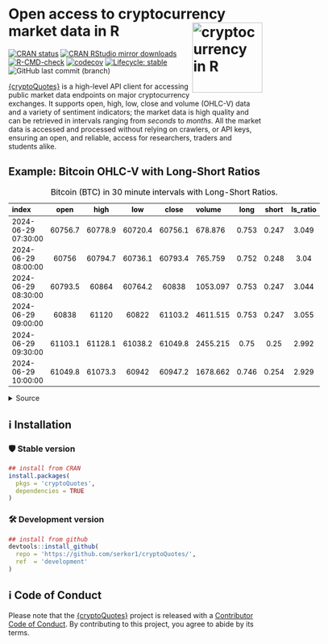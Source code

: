 
<!-- index.md is generated from index.Rmd. Please edit that file -->

# Open access to cryptocurrency market data in R <a href="https://serkor1.github.io/cryptoQuotes/"><img src="man/figures/logo.png" align="right" height="139" alt="cryptocurrency in R"/></a>

<!-- badges: start -->

[![CRAN
status](https://www.r-pkg.org/badges/version/cryptoQuotes)](https://CRAN.R-project.org/package=cryptoQuotes)
[![CRAN RStudio mirror
downloads](https://cranlogs.r-pkg.org/badges/last-month/cryptoQuotes?color=blue)](https://r-pkg.org/pkg/cryptoQuotes)
[![R-CMD-check](https://github.com/serkor1/cryptoQuotes/actions/workflows/R-CMD-check.yaml/badge.svg)](https://github.com/serkor1/cryptoQuotes/actions/workflows/R-CMD-check.yaml)
[![codecov](https://codecov.io/gh/serkor1/cryptoQuotes/graph/badge.svg?token=D7NF1BPVL5)](https://app.codecov.io/gh/serkor1/cryptoQuotes)
[![Lifecycle:
stable](https://img.shields.io/badge/lifecycle-stable-brightgreen.svg)](https://lifecycle.r-lib.org/articles/stages.html#stable)
![GitHub last commit
(branch)](https://img.shields.io/github/last-commit/serkor1/cryptoQuotes/development)
<!-- badges: end -->

[{cryptoQuotes}](https://github.com/serkor1/cryptoQuotes) is a
high-level API client for accessing public market data endpoints on
major cryptocurrency exchanges. It supports open, high, low, close and
volume (OHLC-V) data and a variety of sentiment indicators; the market
data is high quality and can be retrieved in intervals ranging from
*seconds* to *months*. All the market data is accessed and processed
without relying on crawlers, or API keys, ensuring an open, and
reliable, access for researchers, traders and students alike.

## Example: Bitcoin OHLC-V with Long-Short Ratios

<div align="center">

<table style="width: fit-content; font-size: 14px; color: black; margin-left: auto; margin-right: auto;" class="table table-responsive table-bordered">
<caption style="font-size: initial !important;">
Bitcoin (BTC) in 30 minute intervals with Long-Short Ratios.
</caption>
<thead>
<tr>
<th style="text-align:left;">
index
</th>
<th style="text-align:center;">
open
</th>
<th style="text-align:center;">
high
</th>
<th style="text-align:center;">
low
</th>
<th style="text-align:center;">
close
</th>
<th style="text-align:left;">
volume
</th>
<th style="text-align:center;">
long
</th>
<th style="text-align:center;">
short
</th>
<th style="text-align:center;">
ls_ratio
</th>
</tr>
</thead>
<tbody>
<tr>
<td style="text-align:left;">
2024-06-29 07:30:00
</td>
<td style="text-align:center;">
60756.7
</td>
<td style="text-align:center;">
60778.9
</td>
<td style="text-align:center;">
60720.4
</td>
<td style="text-align:center;">
60756.1
</td>
<td style="text-align:left;">
678.876
</td>
<td style="text-align:center;">
0.753
</td>
<td style="text-align:center;">
0.247
</td>
<td style="text-align:center;">
3.049
</td>
</tr>
<tr>
<td style="text-align:left;">
2024-06-29 08:00:00
</td>
<td style="text-align:center;">
60756
</td>
<td style="text-align:center;">
60794.7
</td>
<td style="text-align:center;">
60736.1
</td>
<td style="text-align:center;">
60793.4
</td>
<td style="text-align:left;">
765.759
</td>
<td style="text-align:center;">
0.752
</td>
<td style="text-align:center;">
0.248
</td>
<td style="text-align:center;">
3.04
</td>
</tr>
<tr>
<td style="text-align:left;">
2024-06-29 08:30:00
</td>
<td style="text-align:center;">
60793.5
</td>
<td style="text-align:center;">
60864
</td>
<td style="text-align:center;">
60764.2
</td>
<td style="text-align:center;">
60838
</td>
<td style="text-align:left;">
1053.097
</td>
<td style="text-align:center;">
0.753
</td>
<td style="text-align:center;">
0.247
</td>
<td style="text-align:center;">
3.044
</td>
</tr>
<tr>
<td style="text-align:left;">
2024-06-29 09:00:00
</td>
<td style="text-align:center;">
60838
</td>
<td style="text-align:center;">
61120
</td>
<td style="text-align:center;">
60822
</td>
<td style="text-align:center;">
61103.2
</td>
<td style="text-align:left;">
4611.515
</td>
<td style="text-align:center;">
0.753
</td>
<td style="text-align:center;">
0.247
</td>
<td style="text-align:center;">
3.055
</td>
</tr>
<tr>
<td style="text-align:left;">
2024-06-29 09:30:00
</td>
<td style="text-align:center;">
61103.1
</td>
<td style="text-align:center;">
61128.1
</td>
<td style="text-align:center;">
61038.2
</td>
<td style="text-align:center;">
61049.8
</td>
<td style="text-align:left;">
2455.215
</td>
<td style="text-align:center;">
0.75
</td>
<td style="text-align:center;">
0.25
</td>
<td style="text-align:center;">
2.992
</td>
</tr>
<tr>
<td style="text-align:left;">
2024-06-29 10:00:00
</td>
<td style="text-align:center;">
61049.8
</td>
<td style="text-align:center;">
61073.3
</td>
<td style="text-align:center;">
60942
</td>
<td style="text-align:center;">
60947.2
</td>
<td style="text-align:left;">
1678.662
</td>
<td style="text-align:center;">
0.746
</td>
<td style="text-align:center;">
0.254
</td>
<td style="text-align:center;">
2.929
</td>
</tr>
</tbody>
</table>

</div>

<details>
<summary>
Source
</summary>

``` r
## get OHLC-V in 30 minute intervals
## for Bitcoin from Binance
## futures market since yesterday
BTC <- cryptoQuotes::get_quote(
  ticker   = 'BTCUSDT',
  source   = 'binance',
  futures  = TRUE,
  interval = '30m',
  from     = Sys.Date() - 1 
)

## get the Long-Short Ratios in 30 minute
## intervals for Bitcoin from 
## Binance since yesterday
BTC_LSR <- cryptoQuotes::get_lsratio(
  ticker   = 'BTCUSDT',
  source   = 'binance',
  interval = '30m',
  from     = Sys.Date() - 1 
)

## merge the OHLC-B
## and Long-Short Ratios
BTC <- merge(
  BTC,
  BTC_LSR
)
```

</details>

## :information_source: Installation

### :shield: Stable version

``` r
## install from CRAN
install.packages(
  pkgs = 'cryptoQuotes',
  dependencies = TRUE
)
```

### :hammer_and_wrench: Development version

``` r
## install from github
devtools::install_github(
  repo = 'https://github.com/serkor1/cryptoQuotes/',
  ref  = 'development'
)
```

## :information_source: Code of Conduct

Please note that the
[{cryptoQuotes}](https://github.com/serkor1/cryptoQuotes) project is
released with a [Contributor Code of
Conduct](https://serkor1.github.io/cryptoQuotes/CODE_OF_CONDUCT.html).
By contributing to this project, you agree to abide by its terms.
